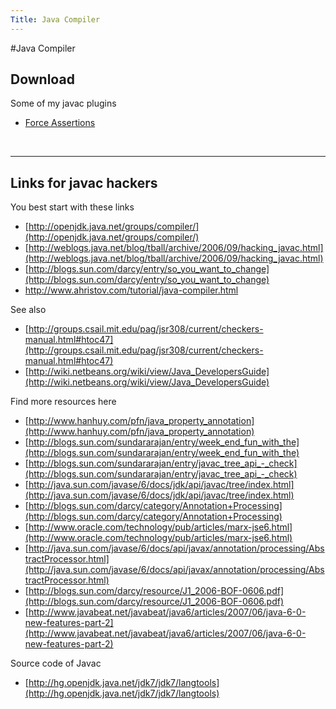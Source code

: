 ```yaml
---
Title: Java Compiler
---
```

#Java Compiler
## Download

Some of my javac plugins

- [Force Assertions](javacompiler/forceassertions)


&nbsp;


---

## Links for javac hackers

You best start with these links


-  [http://openjdk.java.net/groups/compiler/](http://openjdk.java.net/groups/compiler/)
-  [http://weblogs.java.net/blog/tball/archive/2006/09/hacking_javac.html](http://weblogs.java.net/blog/tball/archive/2006/09/hacking_javac.html)
-  [http://blogs.sun.com/darcy/entry/so_you_want_to_change](http://blogs.sun.com/darcy/entry/so_you_want_to_change)
-  http://www.ahristov.com/tutorial/java-compiler.html

See also


-  [http://groups.csail.mit.edu/pag/jsr308/current/checkers-manual.html#htoc47](http://groups.csail.mit.edu/pag/jsr308/current/checkers-manual.html#htoc47)
-  [http://wiki.netbeans.org/wiki/view/Java_DevelopersGuide](http://wiki.netbeans.org/wiki/view/Java_DevelopersGuide)

Find more resources here


-  [http://www.hanhuy.com/pfn/java_property_annotation](http://www.hanhuy.com/pfn/java_property_annotation)
-  [http://blogs.sun.com/sundararajan/entry/week_end_fun_with_the](http://blogs.sun.com/sundararajan/entry/week_end_fun_with_the)
-  [http://blogs.sun.com/sundararajan/entry/javac_tree_api_-_check](http://blogs.sun.com/sundararajan/entry/javac_tree_api_-_check)
-  [http://java.sun.com/javase/6/docs/jdk/api/javac/tree/index.html](http://java.sun.com/javase/6/docs/jdk/api/javac/tree/index.html)
-  [http://blogs.sun.com/darcy/category/Annotation+Processing](http://blogs.sun.com/darcy/category/Annotation+Processing)
-  [http://www.oracle.com/technology/pub/articles/marx-jse6.html](http://www.oracle.com/technology/pub/articles/marx-jse6.html)
-  [http://java.sun.com/javase/6/docs/api/javax/annotation/processing/AbstractProcessor.html](http://java.sun.com/javase/6/docs/api/javax/annotation/processing/AbstractProcessor.html)
-  [http://blogs.sun.com/darcy/resource/J1_2006-BOF-0606.pdf](http://blogs.sun.com/darcy/resource/J1_2006-BOF-0606.pdf)
-  [http://www.javabeat.net/javabeat/java6/articles/2007/06/java-6-0-new-features-part-2](http://www.javabeat.net/javabeat/java6/articles/2007/06/java-6-0-new-features-part-2)

Source code of Javac


-  [http://hg.openjdk.java.net/jdk7/jdk7/langtools](http://hg.openjdk.java.net/jdk7/jdk7/langtools)

&nbsp;
